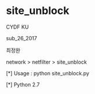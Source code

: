 # site_unblock

CYDF KU

sub_26_2017

최정완

network > netfilter > site_unblock

[*] Usage : python site_unblock.py <port>

[*] Python 2.7